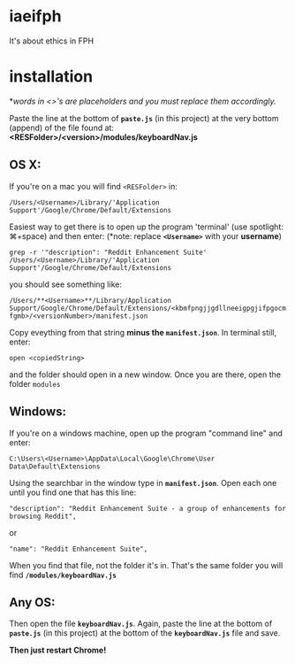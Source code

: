 # iaeifph
It's about ethics in FPH

# installation
\**words in <>'s are placeholders and you must replace them accordingly.*

Paste the line at the bottom of **```paste.js```** (in this project) at the very bottom (append) of the file found at:
**\<RESFolder\>/\<version\>/modules/keyboardNav.js**

## OS X:
If you're on a mac you will find ```<RESFolder>``` in:

```/Users/<Username>/Library/'Application Support'/Google/Chrome/Default/Extensions```

Easiest way to get there is to open up the program 'terminal' (use spotlight: ⌘+space) and then enter: (\*note: replace **```<Username>```** with your **username**)

```grep -r '"description": "Reddit Enhancement Suite' /Users/<Username>/Library/'Application Support'/Google/Chrome/Default/Extensions```

you should see something like:

```/Users/**<Username>**/Library/Application Support/Google/Chrome/Default/Extensions/<kbmfpngjjgdllneeigpgjifpgocmfgmb>/<versionNumber>/manifest.json```

Copy eveything from that string **minus the ```manifest.json```**.  In terminal still, enter:

```open <copiedString>```

and the folder should open in a new window.  Once you are there, open the folder ```modules```

## Windows:
If you're on a windows machine, open up the program "command line" and enter:

```C:\Users\<Username>\AppData\Local\Google\Chrome\User Data\Default\Extensions```

Using the searchbar in the window type in **```manifest.json```**.  Open each one until you find one that has this line:

```"description": "Reddit Enhancement Suite - a group of enhancements for browsing Reddit",```

or

```"name": "Reddit Enhancement Suite",```

When you find that file, not the folder it's in.  That's the same folder you will find **```/modules/keyboardNav.js```**

## Any OS:
Then open the file **```keyboardNav.js```**.  Again, paste the line at the bottom of **```paste.js```** (in this project) at the bottom of the **```keyboardNav.js```** file and save.

**Then just restart Chrome!**
